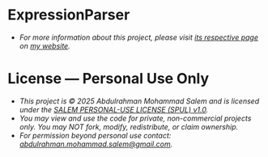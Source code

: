 # ExpressionParser
- *For more information about this project, please visit [its respective page](https://abdulrahmanmohammadsalem.github.io/CppClasses/ExpressionParser/) on [my website](https://abdulrahmanmohammadsalem.github.io).*

# License — Personal Use Only
- *This project is © 2025 Abdulrahman Mohammad Salem and is licensed under the [SALEM PERSONAL-USE LICENSE (SPUL) v1.0](https://github.com/AbdulrahmanMohammadSalem/My-Projects-Portfolio/blob/main/LICENSE).*
- *You may view and use the code for private, non-commercial projects only. You may NOT fork, modify, redistribute, or claim ownership.*
- *For permission beyond personal use contact: abdulrahman.mohammad.salem@gmail.com.*
